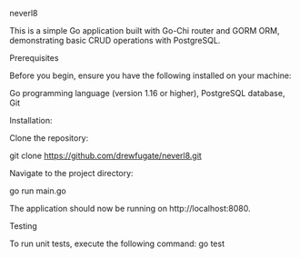 neverl8

This is a simple Go application built with Go-Chi router and GORM ORM, demonstrating basic CRUD operations with PostgreSQL.

Prerequisites

Before you begin, ensure you have the following installed on your machine:

Go programming language (version 1.16 or higher),
PostgreSQL database,
Git

Installation:

Clone the repository:

git clone https://github.com/drewfugate/neverl8.git

Navigate to the project directory:


go run main.go

The application should now be running on http://localhost:8080.

Testing

To run unit tests, execute the following command:
go test 

